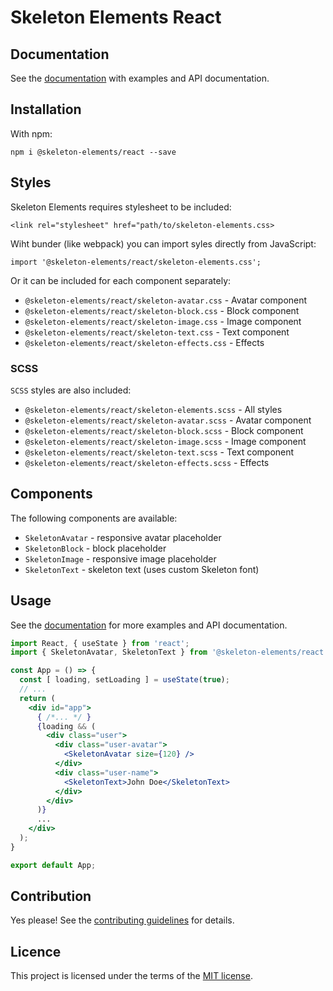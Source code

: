 # Skeleton Elements React

## Documentation

See the [documentation]() with examples and API documentation.

## Installation

With npm:

```
npm i @skeleton-elements/react --save
```

## Styles

Skeleton Elements requires stylesheet to be included:

```
<link rel="stylesheet" href="path/to/skeleton-elements.css>
```

Wiht bunder (like webpack) you can import syles directly from JavaScript:

```
import '@skeleton-elements/react/skeleton-elements.css';
```

Or it can be included for each component separately:

* `@skeleton-elements/react/skeleton-avatar.css` - Avatar component
* `@skeleton-elements/react/skeleton-block.css` - Block component
* `@skeleton-elements/react/skeleton-image.css` - Image component
* `@skeleton-elements/react/skeleton-text.css` - Text component
* `@skeleton-elements/react/skeleton-effects.css` - Effects

### SCSS

`SCSS` styles are also included:

* `@skeleton-elements/react/skeleton-elements.scss` - All styles
* `@skeleton-elements/react/skeleton-avatar.scss` - Avatar component
* `@skeleton-elements/react/skeleton-block.scss` - Block component
* `@skeleton-elements/react/skeleton-image.scss` - Image component
* `@skeleton-elements/react/skeleton-text.scss` - Text component
* `@skeleton-elements/react/skeleton-effects.scss` - Effects

## Components

The following components are available:

* `SkeletonAvatar` - responsive avatar placeholder
* `SkeletonBlock` - block placeholder
* `SkeletonImage` - responsive image placeholder
* `SkeletonText` - skeleton text (uses custom Skeleton font)

## Usage

See the [documentation]() for more examples and API documentation.

```jsx
import React, { useState } from 'react';
import { SkeletonAvatar, SkeletonText } from '@skeleton-elements/react';

const App = () => {
  const [ loading, setLoading ] = useState(true);
  // ...
  return (
    <div id="app">
      { /*... */ }
      {loading && (
        <div class="user">
          <div class="user-avatar">
            <SkeletonAvatar size={120} />
          </div>
          <div class="user-name">
            <SkeletonText>John Doe</SkeletonText>
          </div>
        </div>
      )}
      ...
    </div>
  );
}

export default App;
```

## Contribution

Yes please! See the [contributing guidelines]() for details.

## Licence

This project is licensed under the terms of the [MIT license](https://github.com/nolimits4web/skeleton-elements/blob/master/LICENSE).
